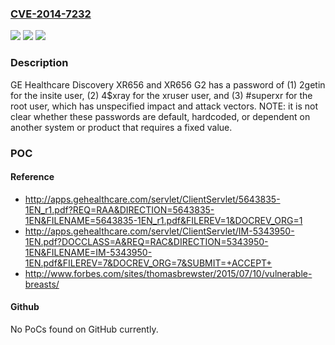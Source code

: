 ### [CVE-2014-7232](https://cve.mitre.org/cgi-bin/cvename.cgi?name=CVE-2014-7232)
![](https://img.shields.io/static/v1?label=Product&message=n%2Fa&color=blue)
![](https://img.shields.io/static/v1?label=Version&message=n%2Fa&color=blue)
![](https://img.shields.io/static/v1?label=Vulnerability&message=n%2Fa&color=brighgreen)

### Description

GE Healthcare Discovery XR656 and XR656 G2 has a password of (1) 2getin for the insite user, (2) 4$xray for the xruser user, and (3) #superxr for the root user, which has unspecified impact and attack vectors.  NOTE: it is not clear whether these passwords are default, hardcoded, or dependent on another system or product that requires a fixed value.

### POC

#### Reference
- http://apps.gehealthcare.com/servlet/ClientServlet/5643835-1EN_r1.pdf?REQ=RAA&DIRECTION=5643835-1EN&FILENAME=5643835-1EN_r1.pdf&FILEREV=1&DOCREV_ORG=1
- http://apps.gehealthcare.com/servlet/ClientServlet/IM-5343950-1EN.pdf?DOCCLASS=A&REQ=RAC&DIRECTION=5343950-1EN&FILENAME=IM-5343950-1EN.pdf&FILEREV=7&DOCREV_ORG=7&SUBMIT=+ACCEPT+
- http://www.forbes.com/sites/thomasbrewster/2015/07/10/vulnerable-breasts/

#### Github
No PoCs found on GitHub currently.

